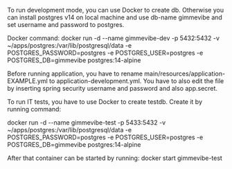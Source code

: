 To run development mode, you can use Docker to create db.
Otherwise you can install postgres v14 on local machine and use db-name gimmevibe and set username and password to postgres.

Docker command:
docker run -d --name gimmevibe-dev -p 5432:5432 -v ~/apps/postgres:/var/lib/postgresql/data -e POSTGRES_PASSWORD=postgres -e POSTGRES_USER=postgres -e POSTGRES_DB=gimmevibe postgres:14-alpine

Before running application, you have to rename main/resources/application-EXAMPLE.yml to application-development.yml.
You have to also edit the file by inserting spring security username and password and also app.secret.

To run IT tests, you have to use Docker to create testdb.
Create it by running command: 

docker run -d --name gimmevibe-test -p 5433:5432 -v ~/apps/postgres:/var/lib/postgresql/data -e POSTGRES_PASSWORD=postgres -e POSTGRES_USER=postgres -e POSTGRES_DB=gimmevibe postgres:14-alpine

After that container can be started by running: docker start gimmevibe-test